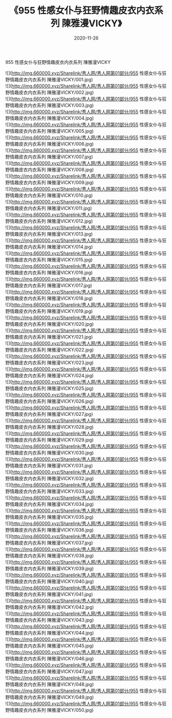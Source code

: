 ﻿---
layout: post
title:  《955 性感女仆与狂野情趣皮衣内衣系列 陳雅漫VICKY》
date:   2020-11-26
img: http://img.660000.xyz/Sharelink/秀人网/秀人网第01部分/955 性感女仆与狂野情趣皮衣内衣系列 陳雅漫VICKY/000.jpg
categories: [美女, 清纯, 唯美]
---

955 性感女仆与狂野情趣皮衣内衣系列 陳雅漫VICKY

  ![](http://img.660000.xyz/Sharelink/秀人网/秀人网第01部分/955 性感女仆与狂野情趣皮衣内衣系列 陳雅漫VICKY/001.jpg) <br> ![](http://img.660000.xyz/Sharelink/秀人网/秀人网第01部分/955 性感女仆与狂野情趣皮衣内衣系列 陳雅漫VICKY/002.jpg) <br> ![](http://img.660000.xyz/Sharelink/秀人网/秀人网第01部分/955 性感女仆与狂野情趣皮衣内衣系列 陳雅漫VICKY/003.jpg) <br> ![](http://img.660000.xyz/Sharelink/秀人网/秀人网第01部分/955 性感女仆与狂野情趣皮衣内衣系列 陳雅漫VICKY/004.jpg) <br> ![](http://img.660000.xyz/Sharelink/秀人网/秀人网第01部分/955 性感女仆与狂野情趣皮衣内衣系列 陳雅漫VICKY/005.jpg) <br> ![](http://img.660000.xyz/Sharelink/秀人网/秀人网第01部分/955 性感女仆与狂野情趣皮衣内衣系列 陳雅漫VICKY/006.jpg) <br> ![](http://img.660000.xyz/Sharelink/秀人网/秀人网第01部分/955 性感女仆与狂野情趣皮衣内衣系列 陳雅漫VICKY/007.jpg) <br> ![](http://img.660000.xyz/Sharelink/秀人网/秀人网第01部分/955 性感女仆与狂野情趣皮衣内衣系列 陳雅漫VICKY/008.jpg) <br> ![](http://img.660000.xyz/Sharelink/秀人网/秀人网第01部分/955 性感女仆与狂野情趣皮衣内衣系列 陳雅漫VICKY/009.jpg) <br> ![](http://img.660000.xyz/Sharelink/秀人网/秀人网第01部分/955 性感女仆与狂野情趣皮衣内衣系列 陳雅漫VICKY/010.jpg) <br> ![](http://img.660000.xyz/Sharelink/秀人网/秀人网第01部分/955 性感女仆与狂野情趣皮衣内衣系列 陳雅漫VICKY/011.jpg) <br> ![](http://img.660000.xyz/Sharelink/秀人网/秀人网第01部分/955 性感女仆与狂野情趣皮衣内衣系列 陳雅漫VICKY/012.jpg) <br> ![](http://img.660000.xyz/Sharelink/秀人网/秀人网第01部分/955 性感女仆与狂野情趣皮衣内衣系列 陳雅漫VICKY/013.jpg) <br> ![](http://img.660000.xyz/Sharelink/秀人网/秀人网第01部分/955 性感女仆与狂野情趣皮衣内衣系列 陳雅漫VICKY/014.jpg) <br> ![](http://img.660000.xyz/Sharelink/秀人网/秀人网第01部分/955 性感女仆与狂野情趣皮衣内衣系列 陳雅漫VICKY/015.jpg) <br> ![](http://img.660000.xyz/Sharelink/秀人网/秀人网第01部分/955 性感女仆与狂野情趣皮衣内衣系列 陳雅漫VICKY/016.jpg) <br> ![](http://img.660000.xyz/Sharelink/秀人网/秀人网第01部分/955 性感女仆与狂野情趣皮衣内衣系列 陳雅漫VICKY/017.jpg) <br> ![](http://img.660000.xyz/Sharelink/秀人网/秀人网第01部分/955 性感女仆与狂野情趣皮衣内衣系列 陳雅漫VICKY/018.jpg) <br> ![](http://img.660000.xyz/Sharelink/秀人网/秀人网第01部分/955 性感女仆与狂野情趣皮衣内衣系列 陳雅漫VICKY/019.jpg) <br> ![](http://img.660000.xyz/Sharelink/秀人网/秀人网第01部分/955 性感女仆与狂野情趣皮衣内衣系列 陳雅漫VICKY/020.jpg) <br> ![](http://img.660000.xyz/Sharelink/秀人网/秀人网第01部分/955 性感女仆与狂野情趣皮衣内衣系列 陳雅漫VICKY/021.jpg) <br> ![](http://img.660000.xyz/Sharelink/秀人网/秀人网第01部分/955 性感女仆与狂野情趣皮衣内衣系列 陳雅漫VICKY/022.jpg) <br> ![](http://img.660000.xyz/Sharelink/秀人网/秀人网第01部分/955 性感女仆与狂野情趣皮衣内衣系列 陳雅漫VICKY/023.jpg) <br> ![](http://img.660000.xyz/Sharelink/秀人网/秀人网第01部分/955 性感女仆与狂野情趣皮衣内衣系列 陳雅漫VICKY/024.jpg) <br> ![](http://img.660000.xyz/Sharelink/秀人网/秀人网第01部分/955 性感女仆与狂野情趣皮衣内衣系列 陳雅漫VICKY/025.jpg) <br> ![](http://img.660000.xyz/Sharelink/秀人网/秀人网第01部分/955 性感女仆与狂野情趣皮衣内衣系列 陳雅漫VICKY/026.jpg) <br> ![](http://img.660000.xyz/Sharelink/秀人网/秀人网第01部分/955 性感女仆与狂野情趣皮衣内衣系列 陳雅漫VICKY/027.jpg) <br> ![](http://img.660000.xyz/Sharelink/秀人网/秀人网第01部分/955 性感女仆与狂野情趣皮衣内衣系列 陳雅漫VICKY/028.jpg) <br> ![](http://img.660000.xyz/Sharelink/秀人网/秀人网第01部分/955 性感女仆与狂野情趣皮衣内衣系列 陳雅漫VICKY/029.jpg) <br> ![](http://img.660000.xyz/Sharelink/秀人网/秀人网第01部分/955 性感女仆与狂野情趣皮衣内衣系列 陳雅漫VICKY/030.jpg) <br> ![](http://img.660000.xyz/Sharelink/秀人网/秀人网第01部分/955 性感女仆与狂野情趣皮衣内衣系列 陳雅漫VICKY/031.jpg) <br> ![](http://img.660000.xyz/Sharelink/秀人网/秀人网第01部分/955 性感女仆与狂野情趣皮衣内衣系列 陳雅漫VICKY/032.jpg) <br> ![](http://img.660000.xyz/Sharelink/秀人网/秀人网第01部分/955 性感女仆与狂野情趣皮衣内衣系列 陳雅漫VICKY/033.jpg) <br> ![](http://img.660000.xyz/Sharelink/秀人网/秀人网第01部分/955 性感女仆与狂野情趣皮衣内衣系列 陳雅漫VICKY/034.jpg) <br> ![](http://img.660000.xyz/Sharelink/秀人网/秀人网第01部分/955 性感女仆与狂野情趣皮衣内衣系列 陳雅漫VICKY/035.jpg) <br> ![](http://img.660000.xyz/Sharelink/秀人网/秀人网第01部分/955 性感女仆与狂野情趣皮衣内衣系列 陳雅漫VICKY/036.jpg) <br> ![](http://img.660000.xyz/Sharelink/秀人网/秀人网第01部分/955 性感女仆与狂野情趣皮衣内衣系列 陳雅漫VICKY/037.jpg) <br> ![](http://img.660000.xyz/Sharelink/秀人网/秀人网第01部分/955 性感女仆与狂野情趣皮衣内衣系列 陳雅漫VICKY/038.jpg) <br> ![](http://img.660000.xyz/Sharelink/秀人网/秀人网第01部分/955 性感女仆与狂野情趣皮衣内衣系列 陳雅漫VICKY/039.jpg) <br> ![](http://img.660000.xyz/Sharelink/秀人网/秀人网第01部分/955 性感女仆与狂野情趣皮衣内衣系列 陳雅漫VICKY/040.jpg) <br> ![](http://img.660000.xyz/Sharelink/秀人网/秀人网第01部分/955 性感女仆与狂野情趣皮衣内衣系列 陳雅漫VICKY/041.jpg) <br> ![](http://img.660000.xyz/Sharelink/秀人网/秀人网第01部分/955 性感女仆与狂野情趣皮衣内衣系列 陳雅漫VICKY/042.jpg) <br> ![](http://img.660000.xyz/Sharelink/秀人网/秀人网第01部分/955 性感女仆与狂野情趣皮衣内衣系列 陳雅漫VICKY/043.jpg) <br> ![](http://img.660000.xyz/Sharelink/秀人网/秀人网第01部分/955 性感女仆与狂野情趣皮衣内衣系列 陳雅漫VICKY/044.jpg) <br> ![](http://img.660000.xyz/Sharelink/秀人网/秀人网第01部分/955 性感女仆与狂野情趣皮衣内衣系列 陳雅漫VICKY/045.jpg) <br> ![](http://img.660000.xyz/Sharelink/秀人网/秀人网第01部分/955 性感女仆与狂野情趣皮衣内衣系列 陳雅漫VICKY/046.jpg) <br> ![](http://img.660000.xyz/Sharelink/秀人网/秀人网第01部分/955 性感女仆与狂野情趣皮衣内衣系列 陳雅漫VICKY/047.jpg) <br> ![](http://img.660000.xyz/Sharelink/秀人网/秀人网第01部分/955 性感女仆与狂野情趣皮衣内衣系列 陳雅漫VICKY/048.jpg) <br> ![](http://img.660000.xyz/Sharelink/秀人网/秀人网第01部分/955 性感女仆与狂野情趣皮衣内衣系列 陳雅漫VICKY/049.jpg) <br> ![](http://img.660000.xyz/Sharelink/秀人网/秀人网第01部分/955 性感女仆与狂野情趣皮衣内衣系列 陳雅漫VICKY/050.jpg) <br>